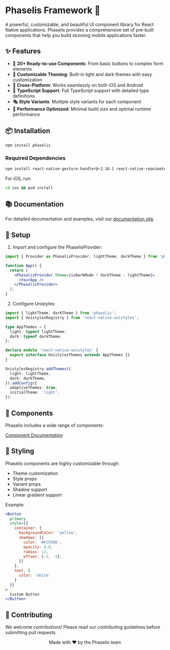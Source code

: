 # Phaselis Framework 🎨

A powerful, customizable, and beautiful UI component library for React Native applications. Phaselis provides a comprehensive set of pre-built components that help you build stunning mobile applications faster.

## ✨ Features

- 🎯 **20+ Ready-to-use Components**: From basic buttons to complex form elements
- 🎨 **Customizable Theming**: Built-in light and dark themes with easy customization
- 📱 **Cross-Platform**: Works seamlessly on both iOS and Android
- 🔧 **TypeScript Support**: Full TypeScript support with detailed type definitions
- 🎭 **Style Variants**: Multiple style variants for each component
- 🚀 **Performance Optimized**: Minimal build size and optimal runtime performance

## 📦 Installation

```bash
npm install phaselis
```

### Required Dependencies

```bash
npm install react-native-gesture-handler@~2.16.1 react-native-reanimated@~3.10.1 react-native-safe-area-context@4.10.5 react-native-screens@3.31.1 react-native-svg@15.2.0 react-native-unistyles@^2.9.2
```

For iOS, run:
```bash
cd ios && pod install
```

## 📚 Documentation

For detailed documentation and examples, visit our [documentation site](https://www.protoyazilim.com/phaselis).

## 🔧 Setup

1. Import and configure the PhaselisProvider:

```jsx
import { Provider as PhaselisProvider, lightTheme, darkTheme } from 'phaselis';

function App() {
  return (
    <PhaselisProvider theme={isDarkMode ? darkTheme : lightTheme}>
      <YourApp />
    </PhaselisProvider>
  );
}
```

2. Configure Unistyles:

```typescript
import { lightTheme, darkTheme } from 'phaselis';
import { UnistylesRegistry } from 'react-native-unistyles';

type AppThemes = {
  light: typeof lightTheme;
  dark: typeof darkTheme;
};

declare module 'react-native-unistyles' {
  export interface UnistylesThemes extends AppThemes {}
}

UnistylesRegistry.addThemes({
  light: lightTheme,
  dark: darkTheme,
}).addConfig({
  adaptiveThemes: true,
  initialTheme: 'light',
});
```

## 🎯 Components

Phaselis includes a wide range of components:

[Component Documentation](https://www.protoyazilim.com/phaselis/docs/components/)

## 💅 Styling

Phaselis components are highly customizable through:

- Theme customization
- Style props
- Variant props
- Shadow support
- Linear gradient support

Example:
```jsx
<Button
  primary
  style={{
    container: {
      backgroundColor: 'yellow',
      shadows: [{
        color: '#FCF596',
        opacity: 0.8,
        radius: 12,
        offset: [-5, -3],
      }]
    },
    text: {
      color: 'white'
    }
  }}
>
  Custom Button
</Button>
```

## 🤝 Contributing

We welcome contributions! Please read our contributing guidelines before submitting pull requests.

<!-- ## 📄 License

MIT © ProtoYazılım

--- -->

<p align="center">Made with ❤️ by the Phaselis team</p>
